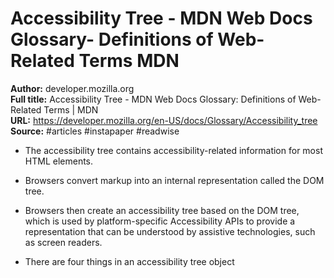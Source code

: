 # Accessibility Tree - MDN Web Docs Glossary- Definitions of Web-Related Terms   MDN

**Author:** developer.mozilla.org  
**Full title:** Accessibility Tree - MDN Web Docs Glossary: Definitions of Web-Related Terms | MDN  
**URL:** https://developer.mozilla.org/en-US/docs/Glossary/Accessibility_tree  
**Source:** #articles #instapaper #readwise

- The accessibility tree contains accessibility-related information for most HTML elements. 
   
- Browsers convert markup into an internal representation called the DOM tree. 
   
- Browsers then create an accessibility tree based on the DOM tree, which is used by platform-specific Accessibility APIs to provide a representation that can be understood by assistive technologies, such as screen readers. 
   
- There are four things in an accessibility tree object 
   
